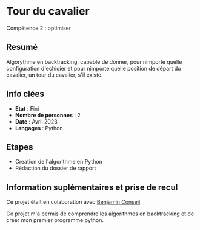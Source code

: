 # Tour du cavalier

Compétence 2 : optimiser

## Resumé

Algorythme en backtracking, capable de donner, pour nimporte quelle configuration d'echiqier et pour nimporte quelle position de départ du cavalier, un tour du cavalier, s'il existe. 

## Info clées

- **Etat** : Fini  
- **Nombre de personnes** : 2
- **Date** : Avril 2023
- **Langages** : Python

## Etapes

- Creation de l'algorithme en Python
- Rédaction du dossier de rapport



## Information suplémentaires et prise de recul

Ce projet était en colaboration avec [Benjamin Conseil](https://github.com/conseil-benjamin). 

Ce projet m'a permis de comprendre les algorithmes en backtracking et de creer mon premier programme python.